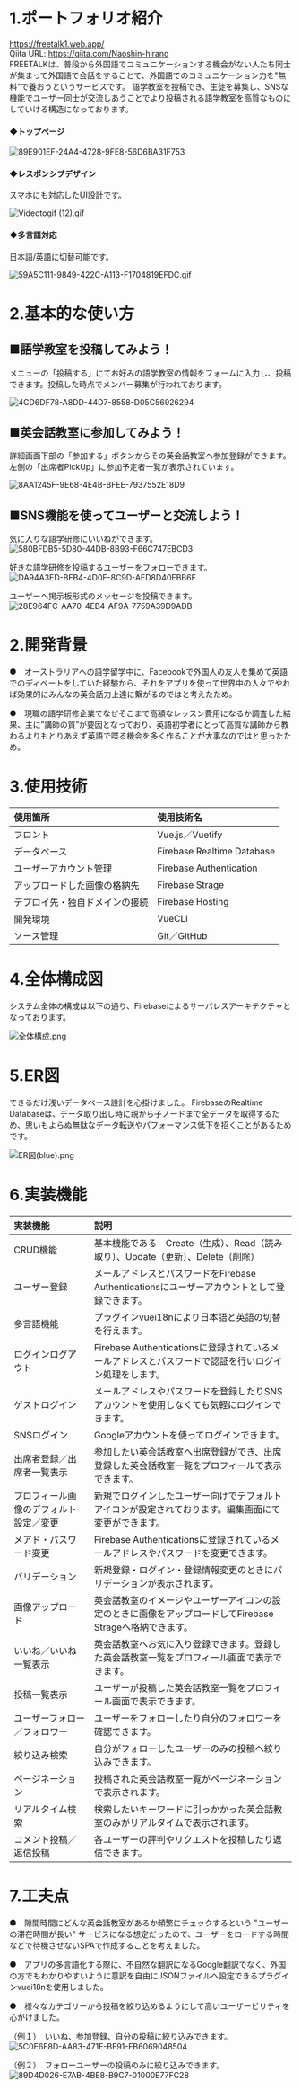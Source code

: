 <h1>1.ポートフォリオ紹介</h1>

https://freetalk1.web.app/<br>
Qiita URL: https://qiita.com/Naoshin-hirano<br>
FREETALKは、普段から外国語でコミュニケーションする機会がない人たち同士が集まって外国語で会話をすることで、外国語でのコミュニケーション力を"無料"で養おうというサービスです。
語学教室を投稿でき、生徒を募集し、SNSな機能でユーザー同士が交流しあうことでより投稿される語学教室を高質なものにしていける構造になっております。


<h4>◆トップページ</h4>

![89E901EF-24A4-4728-9FE8-56D6BA31F753](https://user-images.githubusercontent.com/59371503/119029834-1d49f400-b9e4-11eb-9361-aad038654984.gif)


<h4>◆レスポンシブデザイン</h4>
スマホにも対応したUI設計です。<br>

![Videotogif (12).gif](https://qiita-image-store.s3.ap-northeast-1.amazonaws.com/0/906732/99e8748f-c393-b02b-36c0-af9ff277a192.gif)


<h4>◆多言語対応</h4>
日本語/英語に切替可能です。<br>

![59A5C111-9849-422C-A113-F1704819EFDC.gif](https://qiita-image-store.s3.ap-northeast-1.amazonaws.com/0/906732/0abfd553-fa3f-15ac-6541-bbad62398ab1.gif)


<h1>2.基本的な使い方</h1>

<h2>■語学教室を投稿してみよう！</h2>
メニューの「投稿する」にてお好みの語学教室の情報をフォームに入力し、投稿できます。投稿した時点でメンバー募集が行われております。

![4CD6DF78-A8DD-44D7-8558-D05C56926294](https://user-images.githubusercontent.com/59371503/121939164-a5bf7880-cd87-11eb-85ab-306837cba57d.gif)


<h2>■英会話教室に参加してみよう！</h2>
詳細画面下部の「参加する」ボタンからその英会話教室へ参加登録ができます。左側の「出席者PickUp」に参加予定者一覧が表示されています。

![8AA1245F-9E68-4E4B-BFEE-7937552E18D9](https://user-images.githubusercontent.com/59371503/121939189-ace68680-cd87-11eb-8619-c55523fa9fbe.gif)


<h2>■SNS機能を使ってユーザーと交流しよう！</h2>


気に入りな語学研修にいいねができます。<br>
![580BFDB5-5D80-44DB-8B93-F66C747EBCD3](https://user-images.githubusercontent.com/59371503/121946119-8f1d1f80-cd8f-11eb-92de-a7d2d9288ae5.gif)



好きな語学研修を投稿するユーザーをフォローできます。<br>
![DA94A3ED-BFB4-4D0F-8C9D-AED8D40EBB6F](https://user-images.githubusercontent.com/59371503/121946156-9b08e180-cd8f-11eb-9f6c-416fd3f963ef.gif)



ユーザーへ掲示板形式のメッセージを投稿できます。<br>
![28E964FC-AA70-4EB4-AF9A-7759A39D9ADB](https://user-images.githubusercontent.com/59371503/121946166-9e9c6880-cd8f-11eb-81dc-78cabf7bf8eb.gif)



<h1>2.開発背景</h1>

●　オーストラリアへの語学留学中に、Facebookで外国人の友人を集めて英語でのディベートをしていた経験から、それをアプリを使って世界中の人々でやれば効果的にみんなの英会話力上達に繋がるのではと考えたため。

●　現職の語学研修企業でなぜそこまで高額なレッスン費用になるか調査した結果、主に”講師の質”が要因となっており、英語初学者にとって高質な講師から教わるよりもとりあえず英語で喋る機会を多く作ることが大事なのではと思ったため。



<h1>3.使用技術</h1>

| 使用箇所 | 使用技術名 |
|:---|:---|
|フロント|Vue.js／Vuetify|
|データベース|Firebase Realtime Database|
|ユーザーアカウント管理|Firebase Authentication|
|アップロードした画像の格納先|Firebase Strage|
|デプロイ先・独自ドメインの接続|Firebase Hosting|
|開発環境|VueCLI|
|ソース管理|Git／GitHub|




<h1>4.全体構成図</h1>
システム全体の構成は以下の通り、Firebaseによるサーバレスアーキテクチャとなっております。

![全体構成.png](https://qiita-image-store.s3.ap-northeast-1.amazonaws.com/0/906732/cd21ea1d-a7e2-c7a9-b8e5-55c950a5bd60.png)



<h1>5.ER図</h1>
できるだけ浅いデータベース設計を心掛けました。
FirebaseのRealtime Databaseは、データ取り出し時に親から子ノードまで全データを取得するため、思いもよらぬ無駄なデータ転送やパフォーマンス低下を招くことがあるためです。

![ER図(blue).png](https://qiita-image-store.s3.ap-northeast-1.amazonaws.com/0/906732/1ac16ec8-c1b1-2c66-7645-2ee122588691.png)




<h1>6.実装機能</h1>

| 実装機能 | 説明 |
|:---|:---|
|CRUD機能|基本機能である　Create（生成）、Read（読み取り）、Update（更新）、Delete（削除）|
|ユーザー登録|メールアドレスとパスワードをFirebase Authenticationsにユーザーアカウントとして登録できます。|
|多言語機能|プラグインvuei18nにより日本語と英語の切替を行えます。|
|ログインログアウト|Firebase Authenticationsに登録されているメールアドレスとパスワードで認証を行いログイン処理をします。|
|ゲストログイン|メールアドレスやパスワードを登録したりSNSアカウントを使用しなくても気軽にログインできます。|
|SNSログイン|Googleアカウントを使ってログインできます。|
|出席者登録／出席者一覧表示|参加したい英会話教室へ出席登録ができ、出席登録した英会話教室一覧をプロフィールで表示できます。|
|プロフィール画像のデフォルト設定／変更|新規でログインしたユーザー向けでデフォルトアイコンが設定されております。編集画面にて変更ができます。|
|メアド・パスワード変更|Firebase Authenticationsに登録されているメールアドレスやパスワードを変更できます。|
|バリデーション|新規登録・ログイン・登録情報変更のときにパリデーションが表示されます。|
|画像アップロード|英会話教室のイメージやユーザーアイコンの設定のときに画像をアップロードしてFirebase Strageへ格納できます。|
|いいね／いいね一覧表示|英会話教室へお気に入り登録できます。登録した英会話教室一覧をプロフィール画面で表示できます。|
|投稿一覧表示|ユーザーが投稿した英会話教室一覧をプロフィール画面で表示できます。|
|ユーザーフォロー／フォロワー|ユーザーをフォローしたり自分のフォロワーを確認できます。|
|絞り込み検索|自分がフォローしたユーザーのみの投稿へ絞り込みできます。|
|ページネーション|投稿された英会話教室一覧がページネーションで表示されます。|
|リアルタイム検索|検索したいキーワードに引っかかった英会話教室のみがリアルタイムで表示されます。|
|コメント投稿／返信投稿|各ユーザーの評判やリクエストを投稿したり返信できます。|



<h1>7.工夫点</h1>

●　隙間時間にどんな英会話教室があるか頻繁にチェックするという "ユーザーの滞在時間が長い" サービスになる想定だったので、ユーザーをロードする時間などで待機させないSPAで作成することを考えました。

●　アプリの多言語化する際に、不自然な翻訳になるGoogle翻訳でなく、外国の方でもわかりやすいように意訳を自由にJSONファイルへ設定できるプラグインvuei18nを使用しました。

●　様々なカテゴリーから投稿を絞り込めるようにして高いユーザービリティを心がけました。


（例１）　いいね、参加登録、自分の投稿に絞り込みできます。<br>
![5C0E6F8D-AA83-471E-BF91-FB6069048504](https://user-images.githubusercontent.com/59371503/121949399-6008ad00-cd93-11eb-95d5-8d6610ef5f82.gif)


（例２）　フォローユーザーの投稿のみに絞り込みできます。<br>
![89D4D026-E7AB-4BE8-B9C7-01000E77FC28](https://user-images.githubusercontent.com/59371503/121949425-65fe8e00-cd93-11eb-8d8b-154654457f3d.gif)



